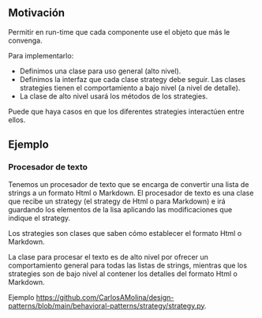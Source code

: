 ## Motivación

Permitir en run-time que cada componente use el objeto que más le convenga.

Para implementarlo:

- Definimos una clase para uso general (alto nivel).
- Definimos la interfaz que cada clase strategy debe seguir. Las clases strategies tienen el comportamiento a bajo nivel (a nivel de detalle).
- La clase de alto nivel usará los métodos de los strategies.

Puede que haya casos en que los diferentes strategies interactúen entre ellos.

## Ejemplo

### Procesador de texto 

Tenemos un procesador de texto que se encarga de convertir una lista de strings a un formato Html o Markdown. El procesador de texto es una clase que recibe un strategy (el strategy de Html o para Markdown) e irá guardando los elementos de la lisa aplicando las modificaciones que indique el strategy.

Los strategies son clases que saben cómo establecer el formato Html o Markdown.

La clase para procesar el texto es de alto nivel por ofrecer un comportamiento general para todas las listas de strings, mientras que los strategies son de bajo nivel al contener los detalles del formato Html o Markdown.

Ejemplo <https://github.com/CarlosAMolina/design-patterns/blob/main/behavioral-patterns/strategy/strategy.py>.

